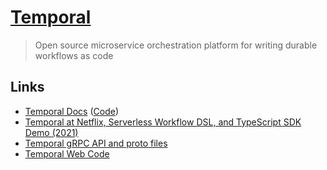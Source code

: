 # [Temporal](https://temporal.io/)

> Open source microservice orchestration platform for writing durable workflows as code

## Links

- [Temporal Docs](https://docs.temporal.io/) ([Code](https://github.com/temporalio/documentation))
- [Temporal at Netflix, Serverless Workflow DSL, and TypeScript SDK Demo (2021)](https://www.youtube.com/watch?v=JQ6FRTnQWFI)
- [Temporal gRPC API and proto files](https://github.com/temporalio/api)
- [Temporal Web Code](https://github.com/temporalio/temporaldotio)
